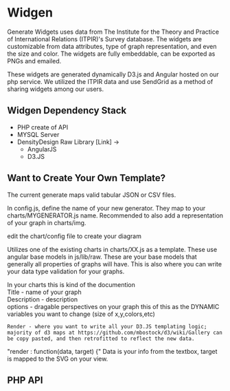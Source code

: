 Widgen
=====

Generate Widgets uses data from The Institute for the Theory and Practice of International Relations (ITPIR)'s Survey database. The widgets are customizable from data attributes, type of graph representation, and even the size and color. The widgets are fully embeddable, can be exported as PNGs and emailed.

These widgets are generated dynamically D3.js and Angular hosted on our php service. We utilized the ITPIR data and use SendGrid as a method of sharing widgets among our users.

Widgen Dependency Stack
---
- PHP create of API
- MYSQL Server
- DensityDesign Raw Library [Link] ->
    - AngularJS
    - D3.JS

Want to Create Your Own Template?
---
The current generate maps valid tabular JSON or CSV files.  

In config.js, define the name of your new generator. They map to your charts/MYGENERATOR.js name. Recommended to also add a representation of your graph in  charts/img.

edit the chart/config file to create your diagram   

Utilizes one of the existing charts in charts/XX.js as a template. These use angular base models in  js/lib/raw. These are your base models that generally all properties of graphs will have. This is also where you can write your data type validation for your graphs.

In your charts this is kind of the documention  
    Title - name of your graph      
    Description - description   
    options - dragable perspectives on your graph this of this as the DYNAMIC variables you want to change (size of x,y,colors,etc)

    Render - where you want to write all your D3.JS templating logic; majority of d3 maps at https://github.com/mbostock/d3/wiki/Gallery can be copy pasted, and then retrofitted to reflect the new data. 
"render : function(data, target) {"
Data is your info from the textbox, target is mapped to the SVG on your view.


PHP API
----
